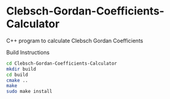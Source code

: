 # Clebsch-Gordan-Coefficients-Calculator
C++ program to calculate Clebsch Gordan Coefficients

Build Instructions

```bash
cd Clebsch-Gordan-Coefficients-Calculator
mkdir build
cd build
cmake ..
make
sudo make install
```









